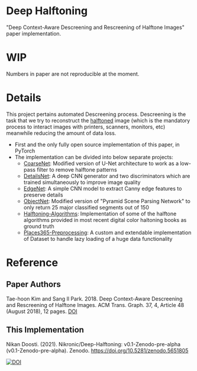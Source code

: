 # Deep Halftoning
"Deep Context-Aware Descreening and Rescreening of Halftone Images" paper implementation.

# WIP
Numbers in paper are not reproducible at the moment.

# Details
This project pertains automated Descreening process. Descreening is the task that we try to reconstruct the [halftoned](https://en.wikipedia.org/wiki/Halftone) image (which is the mandatory process to interact images with printers, scanners, monitors, etc) meanwhile reducing the amount of data loss.

* First and the only fully open source implementation of this paper, in PyTorch
* The implementation can be divided into below separate projects:
  * [CoarseNet](https://github.com/Nikronic/CoarseNet): Modified version of U-Net architecture to work as a low-pass filter to remove halftone patterns
  * [DetailsNet](https://github.com/Nikronic/DetailsNet): A deep CNN generator and two discriminators which are trained simultaneously to improve image quality
  * [EdgeNet](https://github.com/Nikronic/EdgeNet): A simple CNN model to extract Canny edge features to preserve details
  * [ObjectNet](https://github.com/Nikronic/ObjectNet): Modified version of "Pyramid Scene Parsing Network" to only return 25 major classified segments out of 150
  * [Halftoning-Algorithms](https://github.com/Nikronic/Halftoning-Algorithms): Implementation of some of the halftone algorithms provided in most recent digital color haltoning books as ground truth
  * [Places365-Preprocessing](https://github.com/Nikronic/Places365-Preprocessing): A custom and extendable implementation of Dataset to handle lazy loading of a huge data functionality

# Reference
## Paper Authors
Tae-hoon Kim and Sang Il Park. 2018. Deep Context-Aware Descreening
and Rescreening of Halftone Images. ACM Trans. Graph. 37, 4, Article 48
(August 2018), 12 pages. [DOI](https://doi.org/10.1145/3197517.3201377)<br>

## This Implementation
Nikan Doosti. (2021). Nikronic/Deep-Halftoning: v0.1-Zenodo-pre-alpha (v0.1-Zenodo-pre-alpha). Zenodo. https://doi.org/10.5281/zenodo.5651805

[![DOI](https://zenodo.org/badge/424633120.svg)](https://zenodo.org/badge/latestdoi/424633120)
